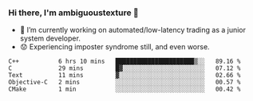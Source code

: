 ### Hi there, I'm ambiguoustexture 👋

<!--
**ambiguoustexture/ambiguoustexture** is a ✨ _special_ ✨ repository because its `README.md` (this file) appears on your GitHub profile.

Here are some ideas to get you started:
-->
- 🔭 I’m currently working on automated/low-latency trading as a junior system developer.
- :worried: Experiencing imposter syndrome still, and even worse.

<!--START_SECTION:waka-->

```text
C++           6 hrs 10 mins   ██████████████████████▒░░   89.16 %
C             29 mins         █▓░░░░░░░░░░░░░░░░░░░░░░░   07.12 %
Text          11 mins         ▓░░░░░░░░░░░░░░░░░░░░░░░░   02.66 %
Objective-C   2 mins          ░░░░░░░░░░░░░░░░░░░░░░░░░   00.57 %
CMake         1 min           ░░░░░░░░░░░░░░░░░░░░░░░░░   00.42 %
```

<!--END_SECTION:waka-->
